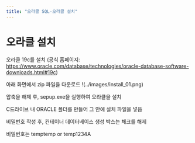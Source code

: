 ```yaml
---
title: "오라클 SQL-오라클 설치"
---
```



# 오라클 설치

오라클 19c를 설치 (공식 홈페이지: https://www.oracle.com/database/technologies/oracle-database-software-downloads.html#19c)

아래 화면에서 zip 파일을 다운로드 
!(../images/install_01.png)

압축을 해제 후, sepup.exe을 실행하여 오라클을 설치

C드라이브 내 ORACLE 폴더를 만들어 그 안에 설치 파일을 넣음

비밀번호 작성 후, 컨테이너 데이터베이스 생성 박스는 체크를 해제

비밀번호는 temptemp or temp1234A
